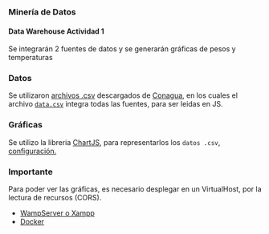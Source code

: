 ### Minería de Datos
#### Data Warehouse Actividad 1
Se integrarán 2 fuentes de datos y se generarán gráficas de pesos y temperaturas

### Datos
Se utilizaron [archivos .csv](/assets/data) descargados de [Conagua](https://smn.conagua.gob.mx/es/climatologia/temperaturas-y-lluvias/resumenes-mensuales-de-temperaturas-y-lluvias), en los cuales el archivo [`data.csv`](/assets/data/data.csv) integra todas las fuentes, para ser leidas en JS.

### Gráficas
Se utilizo la libreria [ChartJS](https://www.chartjs.org/), para representarlos los `datos .csv`, [configuración.](/assets/js/line-chart.js)

### **Importante**
Para poder ver las gráficas, es necesario desplegar en un VirtualHost, por la lectura de recursos (CORS).
- [WampServer o Xampp](https://programacionymas.com/blog/archivo-hosts-y-virtual-hosts-apache-windows)
- [Docker](https://github.com/SalimVazquez/Data-WareHouse/tree/dockerizing#dockerizar)

